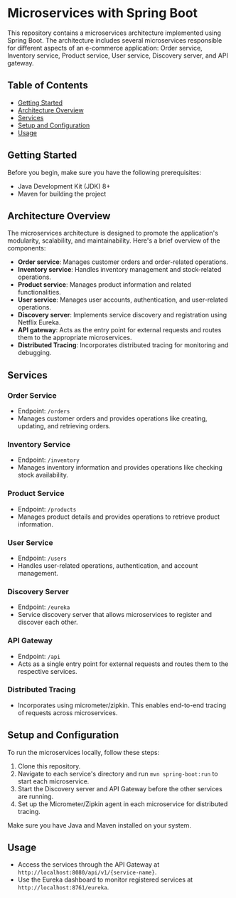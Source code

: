 # Microservices with Spring Boot

This repository contains a microservices architecture implemented using Spring Boot. The architecture includes several microservices responsible for different aspects of an e-commerce application: Order service, Inventory service, Product service, User service, Discovery server, and API gateway.

## Table of Contents

- [Getting Started](#getting-started)
- [Architecture Overview](#architecture-overview)
- [Services](#services)
- [Setup and Configuration](#setup-and-configuration)
- [Usage](#usage)

## Getting Started

Before you begin, make sure you have the following prerequisites:
- Java Development Kit (JDK) 8+
- Maven for building the project

## Architecture Overview

The microservices architecture is designed to promote the application's modularity, scalability, and maintainability. Here's a brief overview of the components:

- **Order service**: Manages customer orders and order-related operations.
- **Inventory service**: Handles inventory management and stock-related operations.
- **Product service**: Manages product information and related functionalities.
- **User service**: Manages user accounts, authentication, and user-related operations.
- **Discovery server**: Implements service discovery and registration using Netflix Eureka.
- **API gateway**: Acts as the entry point for external requests and routes them to the appropriate microservices.
- **Distributed Tracing**: Incorporates distributed tracing for monitoring and debugging.

## Services

### Order Service

- Endpoint: `/orders`
- Manages customer orders and provides operations like creating, updating, and retrieving orders.

### Inventory Service

- Endpoint: `/inventory`
- Manages inventory information and provides operations like checking stock availability.

### Product Service

- Endpoint: `/products`
- Manages product details and provides operations to retrieve product information.

### User Service

- Endpoint: `/users`
- Handles user-related operations, authentication, and account management.

### Discovery Server

- Endpoint: `/eureka`
- Service discovery server that allows microservices to register and discover each other.

### API Gateway

- Endpoint: `/api`
- Acts as a single entry point for external requests and routes them to the respective services.

### Distributed Tracing

- Incorporates using micrometer/zipkin. This enables end-to-end tracing of requests across microservices.

## Setup and Configuration

To run the microservices locally, follow these steps:

1. Clone this repository.
2. Navigate to each service's directory and run `mvn spring-boot:run` to start each microservice.
3. Start the Discovery server and API Gateway before the other services are running.
4. Set up the Micrometer/Zipkin agent in each microservice for distributed tracing.

Make sure you have Java and Maven installed on your system.

## Usage

- Access the services through the API Gateway at `http://localhost:8080/api/v1/{service-name}`.
- Use the Eureka dashboard to monitor registered services at `http://localhost:8761/eureka`.

